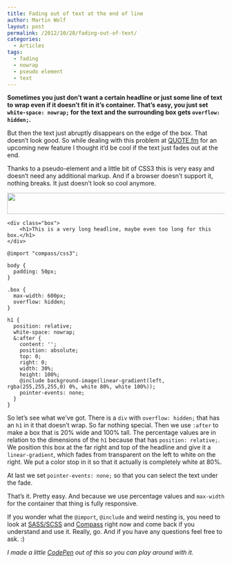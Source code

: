 ```yaml
---
title: Fading out of text at the end of line
author: Martin Wolf
layout: post
permalink: /2012/10/28/fading-out-of-text/
categories:
  - Articles
tags:
  - fading
  - nowrap
  - pseudo element
  - text
---
```

**Sometimes you just don&#8217;t want a certain headline or just some line of text to wrap even if it doesn&#8217;t fit in it&#8217;s container. That&#8217;s easy, you just set `white-space: nowrap;` for the text and the surrounding box gets `overflow: hidden;`.**

But then the text just abruptly disappears on the edge of the box. That doesn&#8217;t look good. So while dealing with this problem at [QUOTE.fm][1] for an upcoming new feature I thought it&#8217;d be cool if the text just fades out at the end.

Thanks to a pseudo-element and a little bit of CSS3 this is very easy and doesn&#8217;t need any additional markup. And if a browser doesn&#8217;t support it, nothing breaks. It just doesn&#8217;t look so cool anymore.

<img src="http://theamazingweb.net/wp-content/uploads/2012/10/faded-out.png" alt="" title="faded-out" width="588" height="49" class="alignnone size-full wp-image-652" /> 

<pre class="lang-markup"><code class="lang-markup">&lt;div class="box"&gt;
    &lt;h1&gt;This is a very long headline, maybe even too long for this box.&lt;/h1&gt;
&lt;/div&gt;</code></pre>

<pre class="lang-css"><code class="lang-css">@import "compass/css3";

body {
  padding: 50px;
}

.box {
  max-width: 600px;
  overflow: hidden;
}

h1 {
  position: relative;
  white-space: nowrap;
  &:after {
    content: '';
    position: absolute;
    top: 0;
    right: 0;
    width: 30%;
    height: 100%;
    @include background-image(linear-gradient(left, rgba(255,255,255,0) 0%, white 80%, white 100%));
    pointer-events: none;
  }
}</code></pre>

So let&#8217;s see what we&#8217;ve got. There is a `div` with `overflow: hidden;` that has an `h1` in it that doesn&#8217;t wrap. So far nothing special. Then we use `:after` to make a box that is 20% wide and 100% tall. The percentage values are in relation to the dimensions of the `h1` because that has `position: relative;`. We position this box at the far right and top of the headline and give it a `linear-gradient`, which fades from transparent on the left to white on the right. We put a color stop in it so that it actually is completely white at 80%.

At last we set `pointer-events: none;` so that you can select the text under the fade.

That&#8217;s it. Pretty easy. And because we use percentage values and `max-width` for the container that thing is fully responsive.

If you wonder what the `@import`, `@include` and weird nesting is, you need to look at [SASS/SCSS][2] and [Compass][3] right now and come back if you understand and use it. Really, go. And if you have any questions feel free to ask. :)

*I made a little [CodePen][4] out of this so you can play around with it.*

 [1]: http://quote.fm
 [2]: http://sass-lang.com/
 [3]: http://compass-style.org/
 [4]: http://codepen.io/martinwolf/pen/DkKgJ